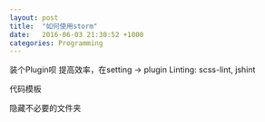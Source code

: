 ```yaml
---
layout: post
title:  "如何使用storm"
date:   2016-06-03 21:30:52 +1000
categories: Programming
---
```


装个Plugin呗
提高效率，在setting -> plugin
Linting: scss-lint, jshint

代码模板

隐藏不必要的文件夹



